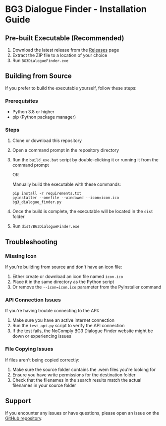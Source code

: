 # BG3 Dialogue Finder - Installation Guide

## Pre-built Executable (Recommended)

1. Download the latest release from the [Releases](https://github.com/yourusername/BG3DialogueFinder/releases) page
2. Extract the ZIP file to a location of your choice
3. Run `BG3DialogueFinder.exe`

## Building from Source

If you prefer to build the executable yourself, follow these steps:

### Prerequisites

- Python 3.8 or higher
- pip (Python package manager)

### Steps

1. Clone or download this repository
2. Open a command prompt in the repository directory
3. Run the `build_exe.bat` script by double-clicking it or running it from the command prompt

   OR

   Manually build the executable with these commands:

   ```
   pip install -r requirements.txt
   pyinstaller --onefile --windowed --icon=icon.ico bg3_dialogue_finder.py
   ```

4. Once the build is complete, the executable will be located in the `dist` folder
5. Run `dist/BG3DialogueFinder.exe`

## Troubleshooting

### Missing Icon

If you're building from source and don't have an icon file:

1. Either create or download an icon file named `icon.ico`
2. Place it in the same directory as the Python script
3. Or remove the `--icon=icon.ico` parameter from the PyInstaller command

### API Connection Issues

If you're having trouble connecting to the API:

1. Make sure you have an active internet connection
2. Run the `test_api.py` script to verify the API connection
3. If the test fails, the NoComply BG3 Dialogue Finder website might be down or experiencing issues

### File Copying Issues

If files aren't being copied correctly:

1. Make sure the source folder contains the .wem files you're looking for
2. Ensure you have write permissions for the destination folder
3. Check that the filenames in the search results match the actual filenames in your source folder

## Support

If you encounter any issues or have questions, please open an issue on the [GitHub repository](https://github.com/yourusername/BG3DialogueFinder/issues).

